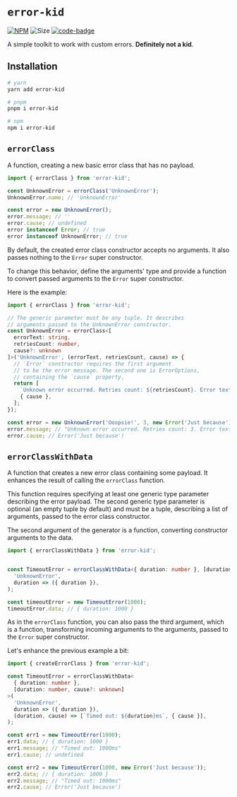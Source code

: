 # `error-kid`

[code-badge]: https://img.shields.io/badge/source-black?logo=github

[link]: https://github.com/heyqbnk/error-kid/tree/master

[npm-link]: https://npmjs.com/package/error-kid

[npm-badge]: https://img.shields.io/npm/v/error-kid?logo=npm

[size-badge]: https://img.shields.io/bundlephobia/minzip/error-kid

[![NPM][npm-badge]][npm-link]
![Size][size-badge]
[![code-badge]][link]

A simple toolkit to work with custom errors. **Definitely not a kid**.

## Installation

```bash
# yarn
yarn add error-kid

# pnpm
pnpm i error-kid

# npm
npm i error-kid
```

## `errorClass`

A function, creating a new basic error class that has no payload.

```ts
import { errorClass } from 'error-kid';

const UnknownError = errorClass('UnknownError');
UnknownError.name; // 'UnknownError'

const error = new UnknownError();
error.message; // ''
error.cause; // undefined
error instanceof Error; // true
error instanceof UnknownError; // true
```

By default, the created error class constructor accepts no arguments. It also passes nothing to
the `Error` super constructor.

To change this behavior, define the arguments' type and provide a function to convert passed
arguments to the `Error` super constructor.

Here is the example:

```ts
import { errorClass } from 'error-kid';

// The generic parameter must be any tuple. It describes
// arguments passed to the UnknownError constructor.
const UnknownError = errorClass<[
  errorText: string,
  retriesCount: number,
  cause?: unknown
]>('UnknownError', (errorText, retriesCount, cause) => {
  // `Error` constructor requires the first argument
  // to be the error message. The second one is ErrorOptions,
  // containing the `cause` property.
  return [
    `Unknown error occurred. Retries count: ${retriesCount}. Error text: ${errorText}`,
    { cause },
  ];
});

const error = new UnknownError('Ooopsie!', 3, new Error('Just because'));
error.message; // "Unknown error occurred. Retries count: 3. Error text: Ooopsie!"
error.cause; // Error('Just because')
```

## `errorClassWithData`

A function that creates a new error class containing some payload. It enhances the result
of calling the `errorClass` function.

This function requires specifying at least one generic type parameter describing the error payload.
The second generic type parameter is optional (an empty tuple by default) and must be a tuple,
describing a list of arguments, passed to the error class constructor.

The second argument of the generator is a function, converting constructor arguments to the data.

```ts
import { errorClassWithData } from 'error-kid';


const TimeoutError = errorClassWithData<{ duration: number }, [duration: number]>(
  'UnknownError',
  duration => ({ duration }),
);

const timeoutError = new TimeoutError(1000);
timeoutError.data; // { duration: 1000 } 
```

As in the `errorClass` function, you can also pass the third argument, which is a function,
transforming incoming arguments to the arguments, passed to the `Error` super constructor.

Let's enhance the previous example a bit:

```ts
import { createErrorClass } from 'error-kid';

const TimeoutError = errorClassWithData<
  { duration: number },
  [duration: number, cause?: unknown]
>(
  'UnknownError',
  duration => ({ duration }),
  (duration, cause) => [`Timed out: ${duration}ms`, { cause }],
);

const err1 = new TimeoutError(1000);
err1.data; // { duration: 1000 }
err1.message; // "Timed out: 1000ms"
err1.cause; // undefined

const err2 = new TimeoutError(1000, new Error('Just because'));
err2.data; // { duration: 1000 }
err2.message; // "Timed out: 1000ms"
err2.cause; // Error('Just because') 
```